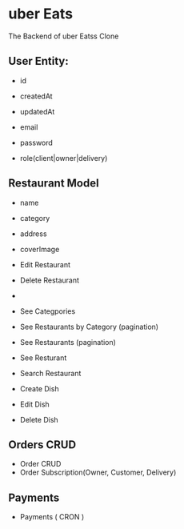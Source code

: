 # uber Eats

The Backend of uber Eatss Clone

## User Entity:

- id
- createdAt
- updatedAt

- email
- password
- role(client|owner|delivery)

## Restaurant Model
- name
- category
- address
- coverImage

- Edit Restaurant
- Delete Restaurant
- 
- See Categpories
- See Restaurants by Category (pagination)
- See Restaurants (pagination)
- See Resturant
- Search Restaurant

- Create Dish
- Edit Dish
- Delete Dish

## Orders CRUD
- Order CRUD
- Order Subscription(Owner, Customer, Delivery)

## Payments
- Payments ( CRON )